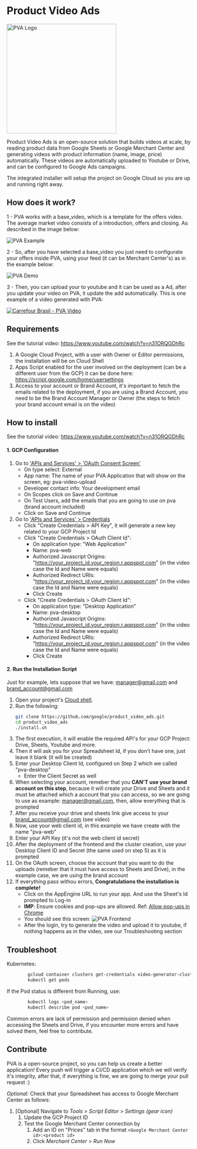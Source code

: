 # Product Video Ads

<img src="https://github.com/google/product_video_ads/blob/main/logo.png" alt="PVA Logo" width="300"/>

Product Video Ads is an open-source solution that builds videos at scale, by reading
product data from Google Sheets or Google Merchant Center and generating videos
with product information (name, image, price) automatically. These videos are 
automatically uploaded to Youtube or Drive, and can be configured to Google Ads campaigns.

The integrated installer will setup the project on Google Cloud so
you are up and running right away.

## How does it work?

1 - PVA works with a base_video, which is a template for the offers video. The average market video consists of a introduction, offers and closing. As described in the image below: 

![PVA Example](images/pva_example.png?raw=true "PVA Example")

2 - So, after you have selected a base_video you just need to configurate your offers inside PVA, using your feed (it can be Merchant Center's) as in the example below:

![PVA Demo](images/pva_demo.gif?raw=true "PVA Demo")

3 - Then, you can upload your to youtube and it can be used as a Ad, after you update your video on PVA, it update the add automatically. This is one example of a video generated with PVA:

[![Carrefour Brasil - PVA Video](images/pva_carrefour_example.png?raw=true)](https://www.youtube.com/watch?v=xk8hqo1lZbk&t)
## Requirements

See the tutorial video: https://www.youtube.com/watch?v=n31ORQGDhRc

1. A Google Cloud Project, with a user with Owner or Editor permissions, the installation will be on Cloud Shell
2. Apps Script enabled for the user involved on the deployment (can be a different user from the GCP) it can be done here: https://script.google.com/home/usersettings
3. Access to your account or Brand Account, it's important to fetch the emails related to the deployment, if you are using a Brand Account, you need to be the Brand Account Manager or Owner (the steps to fetch your brand account email is on the video)

## How to install

See the tutorial video: https://www.youtube.com/watch?v=n31ORQGDhRc

#### 1. GCP Configuration
1. Go to ['APIs and Services' > 'OAuth Consent Screen'](https://console.cloud.google.com/apis/credentials/consent)
	- On type select: External
	- App name: The name of your PVA Application that will show on the screen, eg: pva-video-upload
	- Developer contact info: Your development email
	- On Scopes click on Save and Continue
	- On Test Users, add the emails that you are going to use on pva (brand account included)
	- Click on Save and Continue
2. Go to ['APIs and Services' > Credentials](https://pantheon2.corp.google.com/apis/credentials)
	- Click "Create Credentials > API Key", it will generate a new key related to your GCP Project Id
	- Click "Create Credentials > OAuth Client Id":
		- On application type: "Web Application"
		- Name: pva-web
		- Authorized Javascript Origins: "https://your_project_id.your_region.r.appspot.com" (in the video case the Id and Name were equals)
		- Authorized Redirect URIs: "https://your_project_id.your_region.r.appspot.com" (in the video case the Id and Name were equals)
		- Click Create
	- Click "Create Credentials > OAuth Client Id":
		- On application type: "Desktop Application"
		- Name: pva-desktop
		- Authorized Javascript Origins: "https://your_project_id.your_region.r.appspot.com" (in the video case the Id and Name were equals)
		- Authorized Redirect URIs: "https://your_project_id.your_region.r.appspot.com" (in the video case the Id and Name were equals)
		- Click Create	

#### 2. Run the Installation Script

Just for example, lets suppose that we have: manager@gmail.com and brand_account@gmail.com

1. Open your project's [Cloud shell](https://console.cloud.google.com/?cloudshell=true).
2. Run the following:
	```bash
	git clone https://github.com/google/product_video_ads.git
	cd product_video_ads
	./install.sh
	```
3. The first execution, it will enable the required API's for your GCP Project: Drive, Sheets, Youtube and more.
4. Then it will ask you for your Spreadsheet Id, if you don't have one, just leave it blank (it will be created)
5. Enter your Desktop Client Id, configured on Step 2 which we called "pva-desktop"
	- Enter the Client Secret as well
6. When selecting your account, remeber that you **CAN'T use your brand account on this step**, because it will create your Drive and Sheets and it must be attached which a account that you can access, so we are going to use as example: manager@gmail.com, then, allow everything that is prompted
7. After you receive your drive and sheets link give access to your brand_account@gmail.com (see video)
8. Now, use your web client id, in this example we have create with the name "pva-web"
9. Enter your API Key (it's not the web client id secret)
10. After the deployment of the frontend and the cluster creation, use your Desktop Client ID and Secret (the same used on step 5) as it is prompted
11. On the OAuth screen, choose the account that you want to do the uploads (remeber that it must have access to Sheets and Drive), in the example case, we are using the brand account
12. If everything pass withou errors, **Congratulations the installation is complete!** 
	- Click on the AppEngine URL to run your app. And use the Sheet's Id prompted to Log-in
	- **IMP**: Ensure cookies and pop-ups are allowed. Ref: [Allow pop-ups in Chrome](https://support.google.com/chrome/answer/95472?co=GENIE.Platform%3DDesktop&hl=en)
	- You should see this screen: ![PVA Frontend](images/pva_frontend.png?raw=true "PVA Frontend")
	- After the login, try to generate the video and upload it to youtube, if nothing happens as in the video, see our Troubleshooting section

## Troubleshoot

Kubernetes:
```bash
		gcloud container clusters get-credentials video-generator-cluster --zone us-west1-a
		kubectl get pods
```
If the Pod status is different from Running, use:

```bash
		kubectl logs <pod_name>
		kubectl describe pod <pod_name>
```

Common errors are lack of permission and permission denied when accessing the Sheets and Drive, if you encounter more errors and have solved them, feel free to contribute.

## Contribute

PVA is a open-source project, so you can help us create a better application! Every push will trigger a CI/CD application which we will verify it's integrity, after that, if everything is fine, we are going to merge your pull request :)



*Optional:* Check that your Spreadsheet has access to Google Merchant Center as follows:
1. [Optional] Navigate to _Tools_ > _Script Editor_ > _Settings (gear icon)_
	1. Update the GCP Project ID
	1. Test the Google Merchant Center connection by
		1. Add an ID on "Prices" tab in the format `<Google Merchant Center id>:<product id>` 
		1. Click _Merchant Center_ > _Run Now_
